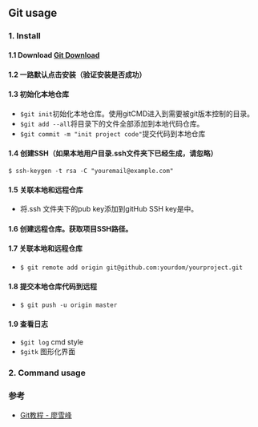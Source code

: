## Git usage

### 1. Install

#### 1.1 Download [Git Download](https://git-scm.com/downloads)
#### 1.2 一路默认点击安装（验证安装是否成功）
#### 1.3 初始化本地仓库
* `$git init`初始化本地仓库。使用gitCMD进入到需要被git版本控制的目录。
* `$git add --all`将目录下的文件全部添加到本地代码仓库。
* `$git commit -m "init project code"`提交代码到本地仓库
#### 1.4 创建SSH（如果本地用户目录.ssh文件夹下已经生成，请忽略）
`$ ssh-keygen -t rsa -C "youremail@example.com"`
#### 1.5 关联本地和远程仓库
* 将.ssh 文件夹下的pub key添加到gitHub SSH key是中。
#### 1.6 创建远程仓库。获取项目SSH路径。
#### 1.7 关联本地和远程仓库
* `$ git remote add origin git@github.com:yourdom/yourproject.git`
#### 1.8 提交本地仓库代码到远程
* `$ git push -u origin master`
#### 1.9 查看日志
* `$git log` cmd style
* `$gitk` 图形化界面
### 2. Command usage

### 参考
* [Git教程 - 廖雪峰](https://www.liaoxuefeng.com/wiki/0013739516305929606dd18361248578c67b8067c8c017b000)

